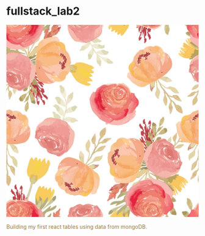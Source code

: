 # fullstack_lab2
<style>p{color:#9a7740;}</style>

<p><img src="src/flowers.jpg" alt="flowa" title="title" /></p>

Building my first react tables using data from mongoDB.
